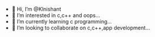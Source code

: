 - 👋 Hi, I’m @Klnishant
- 👀 I’m interested in c,c++ and oops...
- 🌱 I’m currently learning c programming...
- 💞️ I’m looking to collaborate on c,c++,app development...

<!---
Klnishant/Klnishant is a ✨ special ✨ repository because its `README.md` (this file) appears on your GitHub profile.
You can click the Preview link to take a look at your changes.
--->
